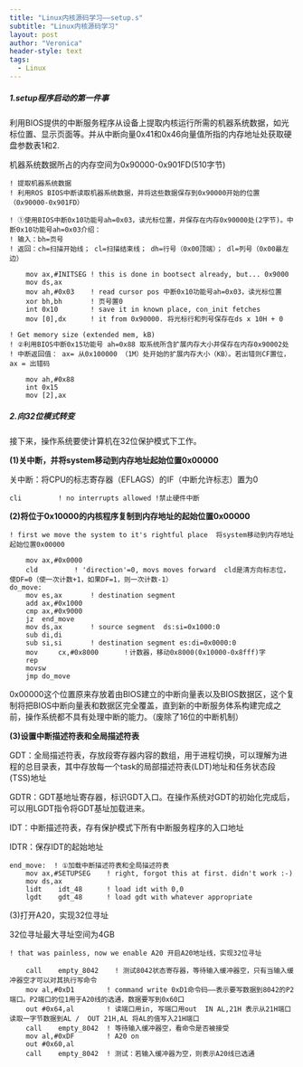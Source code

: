 ```yaml
---
title: "Linux内核源码学习——setup.s"
subtitle: "Linux内核源码学习"
layout: post
author: "Veronica"
header-style: text
tags:
  - Linux
---
```


##### 1.setup程序启动的第一件事

利用BIOS提供的中断服务程序从设备上提取内核运行所需的机器系统数据，如光标位置、显示页面等。并从中断向量0x41和0x46向量值所指的内存地址处获取硬盘参数表1和2. 

机器系统数据所占的内存空间为0x90000-0x901FD(510字节)

```assembly
! 提取机器系统数据
! 利用ROS BIOS中断读取机器系统数据，并将这些数据保存到0x90000开始的位置（0x90000-0x901FD）

! ①使用BIOS中断0x10功能号ah=0x03，读光标位置，并保存在内存0x90000处(2字节)。中断0x10功能号ah=0x03介绍：
! 输入：bh=页号
! 返回：ch=扫描开始线； cl=扫描结束线； dh=行号（0x00顶端）； dl=列号（0x00最左边）

	mov	ax,#INITSEG	! this is done in bootsect already, but... 0x9000
	mov	ds,ax
	mov	ah,#0x03	! read cursor pos 中断0x10功能号ah=0x03，读光标位置
	xor	bh,bh       ! 页号置0
	int	0x10		! save it in known place, con_init fetches
	mov	[0],dx		! it from 0x90000. 将光标行和列号保存在ds x 10H + 0

! Get memory size (extended mem, kB)
! ②利用BIOS中断0x15功能号 ah=0x88 取系统所含扩展内存大小并保存在内存0x90002处
! 中断返回值： ax= 从0x100000 （1M）处开始的扩展内存大小（KB）。若出错则CF置位，ax = 出错码

	mov	ah,#0x88
	int	0x15
	mov	[2],ax
```



##### 2.向32位模式转变

接下来，操作系统要使计算机在32位保护模式下工作。

**(1)关中断，并将system移动到内存地址起始位置0x00000**

关中断：将CPU的标志寄存器（EFLAGS）的IF（中断允许标志）置为0

```assembly
cli			! no interrupts allowed !禁止硬件中断
```

**(2)将位于0x10000的内核程序复制到内存地址的起始位置0x00000**

```assembly
! first we move the system to it's rightful place  将system移动到内存地址起始位置0x00000

	mov	ax,#0x0000
	cld			! 'direction'=0, movs moves forward  cld是清方向标志位，使DF=0（使一次计数+1，如果DF=1，则一次计数-1）
do_move:
	mov	es,ax		! destination segment
	add	ax,#0x1000
	cmp	ax,#0x9000
	jz	end_move
	mov	ds,ax		! source segment  ds:si=0x1000:0
	sub	di,di
	sub	si,si       ! destination segment es:di=0x0000:0
	mov 	cx,#0x8000      ！计数器，移动0x8000(0x10000-0x8fff)字
	rep
	movsw
	jmp	do_move
```

0x00000这个位置原来存放着由BIOS建立的中断向量表以及BIOS数据区，这个复制将把BIOS中断向量表和数据区完全覆盖，直到新的中断服务体系构建完成之前，操作系统都不具有处理中断的能力。（废除了16位的中断机制）

**(3)设置中断描述符表和全局描述符表**

GDT：全局描述符表，存放段寄存器内容的数组，用于进程切换，可以理解为进程的总目录表，其中存放每一个task的局部描述符表(LDT)地址和任务状态段(TSS)地址

GDTR：GDT基地址寄存器，标识GDT入口。在操作系统对GDT的初始化完成后，可以用LGDT指令将GDT基址加载进来。

IDT：中断描述符表，存有保护模式下所有中断服务程序的入口地址

IDTR：保存IDT的起始地址

```assembly
end_move:  ! ①加载中断描述符表和全局描述符表
	mov	ax,#SETUPSEG	! right, forgot this at first. didn't work :-)
	mov	ds,ax
	lidt	idt_48		! load idt with 0,0
	lgdt	gdt_48		! load gdt with whatever appropriate
```

(3)打开A20，实现32位寻址

32位寻址最大寻址空间为4GB

```assembly
! that was painless, now we enable A20 开启A20地址线，实现32位寻址

	call	empty_8042    ! 测试8042状态寄存器，等待输入缓冲器空，只有当输入缓冲器空才可以对其执行写命令
	mov	al,#0xD1		! command write 0xD1命令码——表示要写数据到8042的P2端口。P2端口的位1用于A20线的选通，数据要写到0x60口
	out	#0x64,al        ! 读端口用in, 写端口用out  IN AL,21H 表示从21H端口读取一字节数据到AL /  OUT 21H,AL 将AL的值写入21H端口
	call	empty_8042  ! 等待输入缓冲器空，看命令是否被接受
	mov	al,#0xDF		! A20 on
	out	#0x60,al
	call	empty_8042  ! 测试：若输入缓冲器为空，则表示A20线已选通
```

